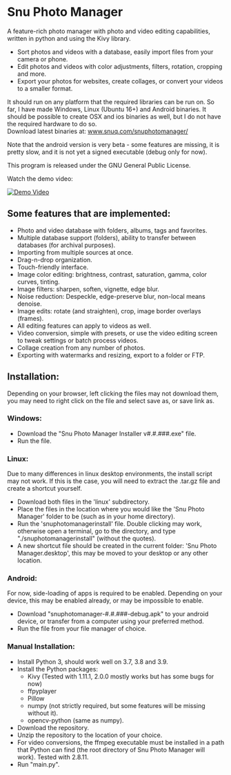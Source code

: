 # Snu Photo Manager

A feature-rich photo manager with photo and video editing capabilities, written in python and using the Kivy library.
* Sort photos and videos with a database, easily import files from your camera or phone.
* Edit photos and videos with color adjustments, filters, rotation, cropping and more.
* Export your photos for websites, create collages, or convert your videos to a smaller format.

It should run on any platform that the required libraries can be run on.  So far, I have made Windows, Linux (Ubuntu 16+) and Android binaries.  It should be possible to create OSX and ios binaries as well, but I do not have the required hardware to do so.  
Download latest binaries at: www.snuq.com/snuphotomanager/  

Note that the android version is very beta - some features are missing, it is pretty slow, and it is not yet a signed executable (debug only for now).  

This program is released under the GNU General Public License.

Watch the demo video:

[![Demo Video](https://img.youtube.com/vi/1Bgc5UyPOS4/0.jpg)](https://www.youtube.com/watch?v=1Bgc5UyPOS4)


## Some features that are implemented:  
* Photo and video database with folders, albums, tags and favorites.  
* Multiple database support (folders), ability to transfer between databases (for archival purposes).  
* Importing from multiple sources at once.  
* Drag-n-drop organization.  
* Touch-friendly interface.  
* Image color editing: brightness, contrast, saturation, gamma, color curves, tinting.  
* Image filters: sharpen, soften, vignette, edge blur.  
* Noise reduction: Despeckle, edge-preserve blur, non-local means denoise.  
* Image edits: rotate (and straighten), crop, image border overlays (frames).  
* All editing features can apply to videos as well.  
* Video conversion, simple with presets, or use the video editing screen to tweak settings or batch process videos.
* Collage creation from any number of photos.  
* Exporting with watermarks and resizing, export to a folder or FTP.  


## Installation:  
Depending on your browser, left clicking the files may not download them, you may need to right click on the file and select save as, or save link as.  


### Windows:  
* Download the "Snu Photo Manager Installer v#.#.###.exe" file.  
* Run the file.  


### Linux:  
Due to many differences in linux desktop environments, the install script may not work.  If this is the case, you will need to extract the .tar.gz file and create a shortcut yourself.  
* Download both files in the 'linux' subdirectory.  
* Place the files in the location where you would like the 'Snu Photo Manager' folder to be (such as in your home directory).  
* Run the 'snuphotomanagerinstall' file.  Double clicking may work, otherwise open a terminal, go to the directory, and type "./snuphotomanagerinstall" (without the quotes).
* A new shortcut file should be created in the current folder: 'Snu Photo Manager.desktop', this may be moved to your desktop or any other location.  


### Android:  
For now, side-loading of apps is required to be enabled.  Depending on your device, this may be enabled already, or may be impossible to enable.  
* Download "snuphotomanager-#.#.###-debug.apk" to your android device, or transfer from a computer using your preferred method.  
* Run the file from your file manager of choice.  


### Manual Installation:  
* Install Python 3, should work well on 3.7, 3.8 and 3.9.  
* Install the Python packages:  
   * Kivy (Tested with 1.11.1, 2.0.0 mostly works but has some bugs for now)  
   * ffpyplayer  
   * Pillow  
   * numpy (not strictly required, but some features will be missing without it).  
   * opencv-python (same as numpy).  
* Download the repository.  
* Unzip the repository to the location of your choice.  
* For video conversions, the ffmpeg executable must be installed in a path that Python can find (the root directory of Snu Photo Manager will work).  Tested with 2.8.11.  
* Run "main.py".
